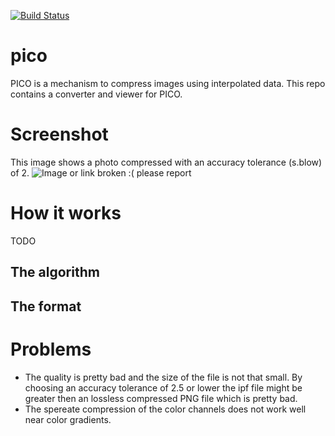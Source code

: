 [![Build Status](https://travis-ci.org/hauke96/pico.svg?branch=master)](https://travis-ci.org/hauke96/pico)
# pico
PICO is a mechanism to compress images using interpolated data. This repo contains a converter and viewer for PICO.
# Screenshot 
This image shows a photo compressed with an accuracy tolerance (s.blow) of 2.
![Image or link broken :( please report](http://hauke-stieler.de/public/pico/pico_screenshot_01.png "PICO version v0.1")
# How it works
TODO
## The algorithm
## The format
# Problems
* The quality is pretty bad and the size of the file is not that small. By choosing an accuracy tolerance of 2.5 or lower the ipf file might be greater then an lossless compressed PNG file which is pretty bad.
* The spereate compression of the color channels does not work well near color gradients.
